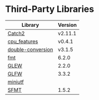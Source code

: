 
# Third-Party Libraries

Library | Version
--- | ---
[Catch2](https://github.com/catchorg/Catch2) | v2.11.1
[cpu_features](https://github.com/google/cpu_features) | v0.4.1
[double-conversion](https://github.com/google/double-conversion) | v3.1.5
[fmt](https://github.com/fmtlib/fmt) | 6.2.0
[GLEW](https://github.com/nigels-com/glew) | 2.2.0
[GLFW](https://github.com/glfw/glfw) | 3.3.2
[miniutf](https://github.com/dropbox/miniutf) | 
[SFMT](https://github.com/MersenneTwister-Lab/SFMT) | 1.5.2
